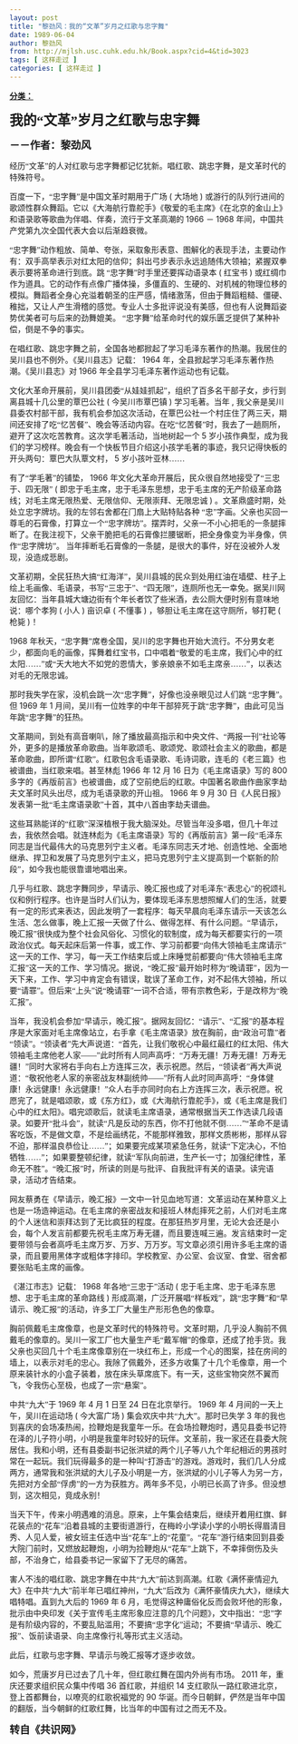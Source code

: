 ```yaml
---
layout: post
title: "黎劲风：我的“文革”岁月之红歌与忠字舞"
date: 1989-06-04
author: 黎劲风
from: http://mjlsh.usc.cuhk.edu.hk/Book.aspx?cid=4&tid=3023
tags: [ 这样走过 ]
categories: [ 这样走过 ]
---
```


<div style="margin: 15px 10px 10px 0px;">
 <div>
  <span id="ctl00_ContentPlaceHolder1_chapter1_SubjectLabel" style="font-weight:bold;text-decoration:underline;">
   分类：
  </span>
 </div>
 <!--[if gte mso 9]><xml>
 <o:OfficeDocumentSettings>
  <o:AllowPNG/>
 </o:OfficeDocumentSettings>
</xml><![endif]-->
 <!--[if gte mso 9]><xml>
 <w:WordDocument>
  <w:View>Normal</w:View>
  <w:Zoom>0</w:Zoom>
  <w:TrackMoves/>
  <w:TrackFormatting/>
  <w:PunctuationKerning/>
  <w:ValidateAgainstSchemas/>
  <w:SaveIfXMLInvalid>false</w:SaveIfXMLInvalid>
  <w:IgnoreMixedContent>false</w:IgnoreMixedContent>
  <w:AlwaysShowPlaceholderText>false</w:AlwaysShowPlaceholderText>
  <w:DoNotPromoteQF/>
  <w:LidThemeOther>EN-US</w:LidThemeOther>
  <w:LidThemeAsian>JA</w:LidThemeAsian>
  <w:LidThemeComplexScript>X-NONE</w:LidThemeComplexScript>
  <w:Compatibility>
   <w:BreakWrappedTables/>
   <w:SnapToGridInCell/>
   <w:WrapTextWithPunct/>
   <w:UseAsianBreakRules/>
   <w:DontGrowAutofit/>
   <w:SplitPgBreakAndParaMark/>
   <w:EnableOpenTypeKerning/>
   <w:DontFlipMirrorIndents/>
   <w:OverrideTableStyleHps/>
   <w:UseFELayout/>
  </w:Compatibility>
  <m:mathPr>
   <m:mathFont m:val="Cambria Math"/>
   <m:brkBin m:val="before"/>
   <m:brkBinSub m:val="&#45;-"/>
   <m:smallFrac m:val="off"/>
   <m:dispDef/>
   <m:lMargin m:val="0"/>
   <m:rMargin m:val="0"/>
   <m:defJc m:val="centerGroup"/>
   <m:wrapIndent m:val="1440"/>
   <m:intLim m:val="subSup"/>
   <m:naryLim m:val="undOvr"/>
  </m:mathPr></w:WordDocument>
</xml><![endif]-->
 <!--[if gte mso 9]><xml>
 <w:LatentStyles DefLockedState="false" DefUnhideWhenUsed="true"
  DefSemiHidden="true" DefQFormat="false" DefPriority="99"
  LatentStyleCount="276">
  <w:LsdException Locked="false" Priority="0" SemiHidden="false"
   UnhideWhenUsed="false" QFormat="true" Name="Normal"/>
  <w:LsdException Locked="false" Priority="9" SemiHidden="false"
   UnhideWhenUsed="false" QFormat="true" Name="heading 1"/>
  <w:LsdException Locked="false" Priority="9" QFormat="true" Name="heading 2"/>
  <w:LsdException Locked="false" Priority="9" QFormat="true" Name="heading 3"/>
  <w:LsdException Locked="false" Priority="9" QFormat="true" Name="heading 4"/>
  <w:LsdException Locked="false" Priority="9" QFormat="true" Name="heading 5"/>
  <w:LsdException Locked="false" Priority="9" QFormat="true" Name="heading 6"/>
  <w:LsdException Locked="false" Priority="9" QFormat="true" Name="heading 7"/>
  <w:LsdException Locked="false" Priority="9" QFormat="true" Name="heading 8"/>
  <w:LsdException Locked="false" Priority="9" QFormat="true" Name="heading 9"/>
  <w:LsdException Locked="false" Priority="39" Name="toc 1"/>
  <w:LsdException Locked="false" Priority="39" Name="toc 2"/>
  <w:LsdException Locked="false" Priority="39" Name="toc 3"/>
  <w:LsdException Locked="false" Priority="39" Name="toc 4"/>
  <w:LsdException Locked="false" Priority="39" Name="toc 5"/>
  <w:LsdException Locked="false" Priority="39" Name="toc 6"/>
  <w:LsdException Locked="false" Priority="39" Name="toc 7"/>
  <w:LsdException Locked="false" Priority="39" Name="toc 8"/>
  <w:LsdException Locked="false" Priority="39" Name="toc 9"/>
  <w:LsdException Locked="false" Priority="35" QFormat="true" Name="caption"/>
  <w:LsdException Locked="false" Priority="10" SemiHidden="false"
   UnhideWhenUsed="false" QFormat="true" Name="Title"/>
  <w:LsdException Locked="false" Priority="0" Name="Default Paragraph Font"/>
  <w:LsdException Locked="false" Priority="11" SemiHidden="false"
   UnhideWhenUsed="false" QFormat="true" Name="Subtitle"/>
  <w:LsdException Locked="false" Priority="22" SemiHidden="false"
   UnhideWhenUsed="false" QFormat="true" Name="Strong"/>
  <w:LsdException Locked="false" Priority="20" SemiHidden="false"
   UnhideWhenUsed="false" QFormat="true" Name="Emphasis"/>
  <w:LsdException Locked="false" Priority="59" SemiHidden="false"
   UnhideWhenUsed="false" Name="Table Grid"/>
  <w:LsdException Locked="false" UnhideWhenUsed="false" Name="Placeholder Text"/>
  <w:LsdException Locked="false" Priority="1" SemiHidden="false"
   UnhideWhenUsed="false" QFormat="true" Name="No Spacing"/>
  <w:LsdException Locked="false" Priority="60" SemiHidden="false"
   UnhideWhenUsed="false" Name="Light Shading"/>
  <w:LsdException Locked="false" Priority="61" SemiHidden="false"
   UnhideWhenUsed="false" Name="Light List"/>
  <w:LsdException Locked="false" Priority="62" SemiHidden="false"
   UnhideWhenUsed="false" Name="Light Grid"/>
  <w:LsdException Locked="false" Priority="63" SemiHidden="false"
   UnhideWhenUsed="false" Name="Medium Shading 1"/>
  <w:LsdException Locked="false" Priority="64" SemiHidden="false"
   UnhideWhenUsed="false" Name="Medium Shading 2"/>
  <w:LsdException Locked="false" Priority="65" SemiHidden="false"
   UnhideWhenUsed="false" Name="Medium List 1"/>
  <w:LsdException Locked="false" Priority="66" SemiHidden="false"
   UnhideWhenUsed="false" Name="Medium List 2"/>
  <w:LsdException Locked="false" Priority="67" SemiHidden="false"
   UnhideWhenUsed="false" Name="Medium Grid 1"/>
  <w:LsdException Locked="false" Priority="68" SemiHidden="false"
   UnhideWhenUsed="false" Name="Medium Grid 2"/>
  <w:LsdException Locked="false" Priority="69" SemiHidden="false"
   UnhideWhenUsed="false" Name="Medium Grid 3"/>
  <w:LsdException Locked="false" Priority="70" SemiHidden="false"
   UnhideWhenUsed="false" Name="Dark List"/>
  <w:LsdException Locked="false" Priority="71" SemiHidden="false"
   UnhideWhenUsed="false" Name="Colorful Shading"/>
  <w:LsdException Locked="false" Priority="72" SemiHidden="false"
   UnhideWhenUsed="false" Name="Colorful List"/>
  <w:LsdException Locked="false" Priority="73" SemiHidden="false"
   UnhideWhenUsed="false" Name="Colorful Grid"/>
  <w:LsdException Locked="false" Priority="60" SemiHidden="false"
   UnhideWhenUsed="false" Name="Light Shading Accent 1"/>
  <w:LsdException Locked="false" Priority="61" SemiHidden="false"
   UnhideWhenUsed="false" Name="Light List Accent 1"/>
  <w:LsdException Locked="false" Priority="62" SemiHidden="false"
   UnhideWhenUsed="false" Name="Light Grid Accent 1"/>
  <w:LsdException Locked="false" Priority="63" SemiHidden="false"
   UnhideWhenUsed="false" Name="Medium Shading 1 Accent 1"/>
  <w:LsdException Locked="false" Priority="64" SemiHidden="false"
   UnhideWhenUsed="false" Name="Medium Shading 2 Accent 1"/>
  <w:LsdException Locked="false" Priority="65" SemiHidden="false"
   UnhideWhenUsed="false" Name="Medium List 1 Accent 1"/>
  <w:LsdException Locked="false" UnhideWhenUsed="false" Name="Revision"/>
  <w:LsdException Locked="false" Priority="34" SemiHidden="false"
   UnhideWhenUsed="false" QFormat="true" Name="List Paragraph"/>
  <w:LsdException Locked="false" Priority="29" SemiHidden="false"
   UnhideWhenUsed="false" QFormat="true" Name="Quote"/>
  <w:LsdException Locked="false" Priority="30" SemiHidden="false"
   UnhideWhenUsed="false" QFormat="true" Name="Intense Quote"/>
  <w:LsdException Locked="false" Priority="66" SemiHidden="false"
   UnhideWhenUsed="false" Name="Medium List 2 Accent 1"/>
  <w:LsdException Locked="false" Priority="67" SemiHidden="false"
   UnhideWhenUsed="false" Name="Medium Grid 1 Accent 1"/>
  <w:LsdException Locked="false" Priority="68" SemiHidden="false"
   UnhideWhenUsed="false" Name="Medium Grid 2 Accent 1"/>
  <w:LsdException Locked="false" Priority="69" SemiHidden="false"
   UnhideWhenUsed="false" Name="Medium Grid 3 Accent 1"/>
  <w:LsdException Locked="false" Priority="70" SemiHidden="false"
   UnhideWhenUsed="false" Name="Dark List Accent 1"/>
  <w:LsdException Locked="false" Priority="71" SemiHidden="false"
   UnhideWhenUsed="false" Name="Colorful Shading Accent 1"/>
  <w:LsdException Locked="false" Priority="72" SemiHidden="false"
   UnhideWhenUsed="false" Name="Colorful List Accent 1"/>
  <w:LsdException Locked="false" Priority="73" SemiHidden="false"
   UnhideWhenUsed="false" Name="Colorful Grid Accent 1"/>
  <w:LsdException Locked="false" Priority="60" SemiHidden="false"
   UnhideWhenUsed="false" Name="Light Shading Accent 2"/>
  <w:LsdException Locked="false" Priority="61" SemiHidden="false"
   UnhideWhenUsed="false" Name="Light List Accent 2"/>
  <w:LsdException Locked="false" Priority="62" SemiHidden="false"
   UnhideWhenUsed="false" Name="Light Grid Accent 2"/>
  <w:LsdException Locked="false" Priority="63" SemiHidden="false"
   UnhideWhenUsed="false" Name="Medium Shading 1 Accent 2"/>
  <w:LsdException Locked="false" Priority="64" SemiHidden="false"
   UnhideWhenUsed="false" Name="Medium Shading 2 Accent 2"/>
  <w:LsdException Locked="false" Priority="65" SemiHidden="false"
   UnhideWhenUsed="false" Name="Medium List 1 Accent 2"/>
  <w:LsdException Locked="false" Priority="66" SemiHidden="false"
   UnhideWhenUsed="false" Name="Medium List 2 Accent 2"/>
  <w:LsdException Locked="false" Priority="67" SemiHidden="false"
   UnhideWhenUsed="false" Name="Medium Grid 1 Accent 2"/>
  <w:LsdException Locked="false" Priority="68" SemiHidden="false"
   UnhideWhenUsed="false" Name="Medium Grid 2 Accent 2"/>
  <w:LsdException Locked="false" Priority="69" SemiHidden="false"
   UnhideWhenUsed="false" Name="Medium Grid 3 Accent 2"/>
  <w:LsdException Locked="false" Priority="70" SemiHidden="false"
   UnhideWhenUsed="false" Name="Dark List Accent 2"/>
  <w:LsdException Locked="false" Priority="71" SemiHidden="false"
   UnhideWhenUsed="false" Name="Colorful Shading Accent 2"/>
  <w:LsdException Locked="false" Priority="72" SemiHidden="false"
   UnhideWhenUsed="false" Name="Colorful List Accent 2"/>
  <w:LsdException Locked="false" Priority="73" SemiHidden="false"
   UnhideWhenUsed="false" Name="Colorful Grid Accent 2"/>
  <w:LsdException Locked="false" Priority="60" SemiHidden="false"
   UnhideWhenUsed="false" Name="Light Shading Accent 3"/>
  <w:LsdException Locked="false" Priority="61" SemiHidden="false"
   UnhideWhenUsed="false" Name="Light List Accent 3"/>
  <w:LsdException Locked="false" Priority="62" SemiHidden="false"
   UnhideWhenUsed="false" Name="Light Grid Accent 3"/>
  <w:LsdException Locked="false" Priority="63" SemiHidden="false"
   UnhideWhenUsed="false" Name="Medium Shading 1 Accent 3"/>
  <w:LsdException Locked="false" Priority="64" SemiHidden="false"
   UnhideWhenUsed="false" Name="Medium Shading 2 Accent 3"/>
  <w:LsdException Locked="false" Priority="65" SemiHidden="false"
   UnhideWhenUsed="false" Name="Medium List 1 Accent 3"/>
  <w:LsdException Locked="false" Priority="66" SemiHidden="false"
   UnhideWhenUsed="false" Name="Medium List 2 Accent 3"/>
  <w:LsdException Locked="false" Priority="67" SemiHidden="false"
   UnhideWhenUsed="false" Name="Medium Grid 1 Accent 3"/>
  <w:LsdException Locked="false" Priority="68" SemiHidden="false"
   UnhideWhenUsed="false" Name="Medium Grid 2 Accent 3"/>
  <w:LsdException Locked="false" Priority="69" SemiHidden="false"
   UnhideWhenUsed="false" Name="Medium Grid 3 Accent 3"/>
  <w:LsdException Locked="false" Priority="70" SemiHidden="false"
   UnhideWhenUsed="false" Name="Dark List Accent 3"/>
  <w:LsdException Locked="false" Priority="71" SemiHidden="false"
   UnhideWhenUsed="false" Name="Colorful Shading Accent 3"/>
  <w:LsdException Locked="false" Priority="72" SemiHidden="false"
   UnhideWhenUsed="false" Name="Colorful List Accent 3"/>
  <w:LsdException Locked="false" Priority="73" SemiHidden="false"
   UnhideWhenUsed="false" Name="Colorful Grid Accent 3"/>
  <w:LsdException Locked="false" Priority="60" SemiHidden="false"
   UnhideWhenUsed="false" Name="Light Shading Accent 4"/>
  <w:LsdException Locked="false" Priority="61" SemiHidden="false"
   UnhideWhenUsed="false" Name="Light List Accent 4"/>
  <w:LsdException Locked="false" Priority="62" SemiHidden="false"
   UnhideWhenUsed="false" Name="Light Grid Accent 4"/>
  <w:LsdException Locked="false" Priority="63" SemiHidden="false"
   UnhideWhenUsed="false" Name="Medium Shading 1 Accent 4"/>
  <w:LsdException Locked="false" Priority="64" SemiHidden="false"
   UnhideWhenUsed="false" Name="Medium Shading 2 Accent 4"/>
  <w:LsdException Locked="false" Priority="65" SemiHidden="false"
   UnhideWhenUsed="false" Name="Medium List 1 Accent 4"/>
  <w:LsdException Locked="false" Priority="66" SemiHidden="false"
   UnhideWhenUsed="false" Name="Medium List 2 Accent 4"/>
  <w:LsdException Locked="false" Priority="67" SemiHidden="false"
   UnhideWhenUsed="false" Name="Medium Grid 1 Accent 4"/>
  <w:LsdException Locked="false" Priority="68" SemiHidden="false"
   UnhideWhenUsed="false" Name="Medium Grid 2 Accent 4"/>
  <w:LsdException Locked="false" Priority="69" SemiHidden="false"
   UnhideWhenUsed="false" Name="Medium Grid 3 Accent 4"/>
  <w:LsdException Locked="false" Priority="70" SemiHidden="false"
   UnhideWhenUsed="false" Name="Dark List Accent 4"/>
  <w:LsdException Locked="false" Priority="71" SemiHidden="false"
   UnhideWhenUsed="false" Name="Colorful Shading Accent 4"/>
  <w:LsdException Locked="false" Priority="72" SemiHidden="false"
   UnhideWhenUsed="false" Name="Colorful List Accent 4"/>
  <w:LsdException Locked="false" Priority="73" SemiHidden="false"
   UnhideWhenUsed="false" Name="Colorful Grid Accent 4"/>
  <w:LsdException Locked="false" Priority="60" SemiHidden="false"
   UnhideWhenUsed="false" Name="Light Shading Accent 5"/>
  <w:LsdException Locked="false" Priority="61" SemiHidden="false"
   UnhideWhenUsed="false" Name="Light List Accent 5"/>
  <w:LsdException Locked="false" Priority="62" SemiHidden="false"
   UnhideWhenUsed="false" Name="Light Grid Accent 5"/>
  <w:LsdException Locked="false" Priority="63" SemiHidden="false"
   UnhideWhenUsed="false" Name="Medium Shading 1 Accent 5"/>
  <w:LsdException Locked="false" Priority="64" SemiHidden="false"
   UnhideWhenUsed="false" Name="Medium Shading 2 Accent 5"/>
  <w:LsdException Locked="false" Priority="65" SemiHidden="false"
   UnhideWhenUsed="false" Name="Medium List 1 Accent 5"/>
  <w:LsdException Locked="false" Priority="66" SemiHidden="false"
   UnhideWhenUsed="false" Name="Medium List 2 Accent 5"/>
  <w:LsdException Locked="false" Priority="67" SemiHidden="false"
   UnhideWhenUsed="false" Name="Medium Grid 1 Accent 5"/>
  <w:LsdException Locked="false" Priority="68" SemiHidden="false"
   UnhideWhenUsed="false" Name="Medium Grid 2 Accent 5"/>
  <w:LsdException Locked="false" Priority="69" SemiHidden="false"
   UnhideWhenUsed="false" Name="Medium Grid 3 Accent 5"/>
  <w:LsdException Locked="false" Priority="70" SemiHidden="false"
   UnhideWhenUsed="false" Name="Dark List Accent 5"/>
  <w:LsdException Locked="false" Priority="71" SemiHidden="false"
   UnhideWhenUsed="false" Name="Colorful Shading Accent 5"/>
  <w:LsdException Locked="false" Priority="72" SemiHidden="false"
   UnhideWhenUsed="false" Name="Colorful List Accent 5"/>
  <w:LsdException Locked="false" Priority="73" SemiHidden="false"
   UnhideWhenUsed="false" Name="Colorful Grid Accent 5"/>
  <w:LsdException Locked="false" Priority="60" SemiHidden="false"
   UnhideWhenUsed="false" Name="Light Shading Accent 6"/>
  <w:LsdException Locked="false" Priority="61" SemiHidden="false"
   UnhideWhenUsed="false" Name="Light List Accent 6"/>
  <w:LsdException Locked="false" Priority="62" SemiHidden="false"
   UnhideWhenUsed="false" Name="Light Grid Accent 6"/>
  <w:LsdException Locked="false" Priority="63" SemiHidden="false"
   UnhideWhenUsed="false" Name="Medium Shading 1 Accent 6"/>
  <w:LsdException Locked="false" Priority="64" SemiHidden="false"
   UnhideWhenUsed="false" Name="Medium Shading 2 Accent 6"/>
  <w:LsdException Locked="false" Priority="65" SemiHidden="false"
   UnhideWhenUsed="false" Name="Medium List 1 Accent 6"/>
  <w:LsdException Locked="false" Priority="66" SemiHidden="false"
   UnhideWhenUsed="false" Name="Medium List 2 Accent 6"/>
  <w:LsdException Locked="false" Priority="67" SemiHidden="false"
   UnhideWhenUsed="false" Name="Medium Grid 1 Accent 6"/>
  <w:LsdException Locked="false" Priority="68" SemiHidden="false"
   UnhideWhenUsed="false" Name="Medium Grid 2 Accent 6"/>
  <w:LsdException Locked="false" Priority="69" SemiHidden="false"
   UnhideWhenUsed="false" Name="Medium Grid 3 Accent 6"/>
  <w:LsdException Locked="false" Priority="70" SemiHidden="false"
   UnhideWhenUsed="false" Name="Dark List Accent 6"/>
  <w:LsdException Locked="false" Priority="71" SemiHidden="false"
   UnhideWhenUsed="false" Name="Colorful Shading Accent 6"/>
  <w:LsdException Locked="false" Priority="72" SemiHidden="false"
   UnhideWhenUsed="false" Name="Colorful List Accent 6"/>
  <w:LsdException Locked="false" Priority="73" SemiHidden="false"
   UnhideWhenUsed="false" Name="Colorful Grid Accent 6"/>
  <w:LsdException Locked="false" Priority="19" SemiHidden="false"
   UnhideWhenUsed="false" QFormat="true" Name="Subtle Emphasis"/>
  <w:LsdException Locked="false" Priority="21" SemiHidden="false"
   UnhideWhenUsed="false" QFormat="true" Name="Intense Emphasis"/>
  <w:LsdException Locked="false" Priority="31" SemiHidden="false"
   UnhideWhenUsed="false" QFormat="true" Name="Subtle Reference"/>
  <w:LsdException Locked="false" Priority="32" SemiHidden="false"
   UnhideWhenUsed="false" QFormat="true" Name="Intense Reference"/>
  <w:LsdException Locked="false" Priority="33" SemiHidden="false"
   UnhideWhenUsed="false" QFormat="true" Name="Book Title"/>
  <w:LsdException Locked="false" Priority="37" Name="Bibliography"/>
  <w:LsdException Locked="false" Priority="39" QFormat="true" Name="TOC Heading"/>
 </w:LatentStyles>
</xml><![endif]-->
 <!--[if gte mso 10]>
<style>
 /* Style Definitions */
table.MsoNormalTable
	{mso-style-name:"Table Normal";
	mso-tstyle-rowband-size:0;
	mso-tstyle-colband-size:0;
	mso-style-noshow:yes;
	mso-style-priority:99;
	mso-style-parent:"";
	mso-padding-alt:0in 5.4pt 0in 5.4pt;
	mso-para-margin:0in;
	mso-para-margin-bottom:.0001pt;
	mso-pagination:widow-orphan;
	font-size:10.0pt;
	font-family:"Times New Roman";}
</style>
<![endif]-->
 <!--StartFragment-->
 <p class="MsoNormal">
  <o:p>
  </o:p>
 </p>
 <p class="MsoNormal">
  <b>
   <span lang="ZH-CN" style="font-family: 宋体;">
    <font size="5">
     我的“文革”岁月之红歌与忠字舞
    </font>
   </span>
   <font size="4">
    <o:p>
    </o:p>
   </font>
  </b>
 </p>
 <p class="MsoNormal">
  <span lang="ZH-CN" style='font-family:宋体;mso-ascii-font-family:
"Times New Roman"'>
   <b>
    <font size="4">
     －－作者：黎劲风
    </font>
   </b>
  </span>
  <o:p>
  </o:p>
 </p>
 <p class="MsoNormal">
  <o:p>
  </o:p>
 </p>
 <p class="MsoNormal">
  <span lang="ZH-CN" style='font-family:宋体;mso-ascii-font-family:
"Times New Roman"'>
   经历“文革”的人对红歌与忠字舞都记忆犹新。唱红歌、跳忠字舞，是文革时代的特殊符号。
  </span>
  <o:p>
  </o:p>
 </p>
 <p class="MsoNormal">
  <span lang="ZH-CN" style='font-family:宋体;mso-ascii-font-family:
"Times New Roman"'>
   百度一下，“忠字舞”是中国文革时期用于广场
  </span>
  (
  <span lang="ZH-CN" style='font-family:宋体;mso-ascii-font-family:"Times New Roman"'>
   大场地
  </span>
  )
  <span lang="ZH-CN" style='font-family:宋体;mso-ascii-font-family:"Times New Roman"'>
   或游行的队列行进间的歌颂性群众舞蹈。它以《大海航行靠舵手》《敬爱的毛主席》《在北京的金山上》和语录歌等歌曲为伴唱、伴奏，流行于文革高潮的
  </span>
  1966
  <span lang="ZH-CN" style='font-family:宋体;mso-ascii-font-family:"Times New Roman"'>
   －
  </span>
  1968
  <span lang="ZH-CN" style='font-family:宋体;mso-ascii-font-family:"Times New Roman"'>
   年间，中国共产党第九次全国代表大会以后渐趋衰微。
  </span>
  <o:p>
  </o:p>
 </p>
 <p class="MsoNormal">
  <span lang="ZH-CN" style='font-family:宋体;mso-ascii-font-family:
"Times New Roman"'>
   “忠字舞”动作粗放、简单、夸张，采取象形表意、图解化的表现手法，主要动作有：双手高举表示对红太阳的信仰；斜出弓步表示永远追随伟大领袖；紧握双拳表示要将革命进行到底。跳
  </span>
  <span lang="ZH-CN">
  </span>
  <span lang="ZH-CN" style='font-family:宋体;mso-ascii-font-family:
"Times New Roman"'>
   “忠字舞”时手里还要挥动语录本
  </span>
  (
  <span lang="ZH-CN" style='font-family:
宋体;mso-ascii-font-family:"Times New Roman"'>
   红宝书
  </span>
  )
  <span lang="ZH-CN" style='font-family:宋体;mso-ascii-font-family:"Times New Roman"'>
   或红绸巾作为道具。它的动作有点像广播体操，多僵直的、生硬的、对机械的物理位移的模拟。舞蹈者全身心充溢着朝圣的庄严感，情绪激荡，但由于舞蹈粗糙、僵硬、稚拙，又让人产生滑稽的感觉。专业人士多批评说没有美感，但也有人说舞蹈姿势优美者可与后来的劲舞媲美。
  </span>
  <span lang="ZH-CN">
  </span>
  <span lang="ZH-CN" style='font-family:宋体;mso-ascii-font-family:
"Times New Roman"'>
   “忠字舞”给革命时代的娱乐匮乏提供了某种补偿，倒是不争的事实。
  </span>
  <o:p>
  </o:p>
 </p>
 <p class="MsoNormal">
  <span lang="ZH-CN" style='font-family:宋体;mso-ascii-font-family:
"Times New Roman"'>
   在唱红歌、跳忠字舞之前，全国各地都掀起了学习毛泽东著作的热潮。我居住的吴川县也不例外。《吴川县志》记载：
  </span>
  1964
  <span lang="ZH-CN" style='font-family:宋体;mso-ascii-font-family:"Times New Roman"'>
   年，全县掀起学习毛泽东著作热潮。《吴川县志》对
  </span>
  1966
  <span lang="ZH-CN" style='font-family:宋体;mso-ascii-font-family:"Times New Roman"'>
   年全县学习毛泽东著作运动也有记载。
  </span>
  <o:p>
  </o:p>
 </p>
 <p class="MsoNormal">
  <span lang="ZH-CN" style='font-family:宋体;mso-ascii-font-family:
"Times New Roman"'>
   文化大革命开展前，吴川县团委“从娃娃抓起”，组织了百多名干部子女，步行到离县城十几公里的覃巴公社
  </span>
  (
  <span lang="ZH-CN" style='font-family:宋体;mso-ascii-font-family:"Times New Roman"'>
   今吴川市覃巴镇
  </span>
  )
  <span lang="ZH-CN" style='font-family:宋体;mso-ascii-font-family:"Times New Roman"'>
   学习毛著。当年
  </span>
  ,
  <span lang="ZH-CN" style='font-family:宋体;mso-ascii-font-family:"Times New Roman"'>
   我父亲是吴川县委农村部干部，我有机会参加这次活动，在覃巴公社一个村庄住了两三天，期间还安排了吃“忆苦餐”、晚会等活动内容。在吃“忆苦餐”时，我去了一趟厕所，避开了这次吃苦教育。这次学毛著活动，当地树起一个
  </span>
  5
  <span lang="ZH-CN" style='font-family:宋体;mso-ascii-font-family:"Times New Roman"'>
   岁小孩作典型，成为我们的学习榜样。晚会有一个快板节目介绍这小孩学毛著的事迹，我只记得快板的开头两句：覃巴大队覃文村，
  </span>
  5
  <span lang="ZH-CN" style='font-family:宋体;mso-ascii-font-family:"Times New Roman"'>
   岁小孩叶亚林……
  </span>
  <o:p>
  </o:p>
 </p>
 <p class="MsoNormal">
  <span lang="ZH-CN" style='font-family:宋体;mso-ascii-font-family:
"Times New Roman"'>
   有了“学毛著”的铺垫，
  </span>
  1966
  <span lang="ZH-CN" style='font-family:
宋体;mso-ascii-font-family:"Times New Roman"'>
   年文化大革命开展后，民众很自然地接受了“三忠于、四无限”
  </span>
  (
  <span lang="ZH-CN" style='font-family:宋体;mso-ascii-font-family:"Times New Roman"'>
   即忠于毛主席，忠于毛泽东思想，忠于毛主席的无产阶级革命路线；对毛主席无限热爱、无限信仰、无限崇拜、无限忠诚
  </span>
  )
  <span lang="ZH-CN" style='font-family:宋体;mso-ascii-font-family:"Times New Roman"'>
   。文革鼎盛时期，处处立忠字牌坊。我的左邻右舍都在门扇上大贴特贴各种
  </span>
  <span lang="ZH-CN">
  </span>
  <span lang="ZH-CN" style='font-family:宋体;mso-ascii-font-family:
"Times New Roman"'>
   “忠”字画。父亲也买回一尊毛的石膏像，打算立一个“忠字牌坊”。摆弄时，父亲一不小心把毛的一条腿摔断了。在我注视下，父亲干脆把毛的石膏像拦腰锯断，把全身像变为半身像，供作“忠字牌坊”。
  </span>
  <span lang="ZH-CN">
  </span>
  <span lang="ZH-CN" style='font-family:宋体;mso-ascii-font-family:
"Times New Roman"'>
   当年摔断毛石膏像的一条腿，是很大的事件，好在没被外人发现，没造成悲剧。
  </span>
  <o:p>
  </o:p>
 </p>
 <p class="MsoNormal">
  <span lang="ZH-CN" style='font-family:宋体;mso-ascii-font-family:
"Times New Roman"'>
   文革初期，全民狂热大搞“红海洋”，吴川县城的民众到处用红油在墙壁、柱子上绘上毛画像、毛语录，书写“三忠于”、“四无限”，连厕所也无一幸免。据吴川网友回忆：当年县城大塘边街有个年长者饮了些米酒，去公厕大便时别有意味地说：哪个孝狗
  </span>
  (
  <span lang="ZH-CN" style='font-family:宋体;mso-ascii-font-family:"Times New Roman"'>
   小人
  </span>
  )
  <span lang="ZH-CN" style='font-family:宋体;mso-ascii-font-family:"Times New Roman"'>
   亩识卓
  </span>
  (
  <span lang="ZH-CN" style='font-family:宋体;mso-ascii-font-family:"Times New Roman"'>
   不懂事
  </span>
  )
  <span lang="ZH-CN" style='font-family:宋体;mso-ascii-font-family:"Times New Roman"'>
   ，够胆让毛主席在这守厕所，够打靶
  </span>
  (
  <span lang="ZH-CN" style='font-family:宋体;mso-ascii-font-family:"Times New Roman"'>
   枪毙
  </span>
  )
  <span lang="ZH-CN" style='font-family:宋体;mso-ascii-font-family:"Times New Roman"'>
   ！
  </span>
  <o:p>
  </o:p>
 </p>
 <p class="MsoNormal">
  1968
  <span lang="ZH-CN" style='font-family:宋体;mso-ascii-font-family:
"Times New Roman"'>
   年秋天，“忠字舞”席卷全国，吴川的忠字舞也开始大流行。不分男女老少，都面向毛的画像，挥舞着红宝书，口中唱着“敬爱的毛主席，我们心中的红太阳……”或“天大地大不如党的恩情大，爹亲娘亲不如毛主席亲……”，以表达对毛的无限忠诚。
  </span>
  <o:p>
  </o:p>
 </p>
 <p class="MsoNormal">
  <span lang="ZH-CN" style='font-family:宋体;mso-ascii-font-family:
"Times New Roman"'>
   那时我失学在家，没机会跳一次“忠字舞”，好像也没亲眼见过人们跳
  </span>
  <span lang="ZH-CN">
  </span>
  <span lang="ZH-CN" style='font-family:宋体;mso-ascii-font-family:"Times New Roman"'>
   “忠字舞”。但
  </span>
  1969
  <span lang="ZH-CN" style='font-family:宋体;mso-ascii-font-family:"Times New Roman"'>
   年
  </span>
  1
  <span lang="ZH-CN" style='font-family:宋体;mso-ascii-font-family:"Times New Roman"'>
   月间，吴川有一位姓李的中年干部猝死于跳“忠字舞”，由此可见当年跳“忠字舞”的狂热。
  </span>
  <o:p>
  </o:p>
 </p>
 <p class="MsoNormal">
  <span lang="ZH-CN" style='font-family:宋体;mso-ascii-font-family:
"Times New Roman"'>
   文革期间，到处有高音喇叭，除了播放最高指示和中央文件、“两报一刊”社论等外，更多的是播放革命歌曲。当年歌颂毛、歌颂党、歌颂社会主义的歌曲，都是革命歌曲，即所谓“红歌”。红歌包含毛语录歌、毛诗词歌，连毛的《老三篇》也被谱曲，当红歌来唱。甚至林彪
  </span>
  1966
  <span lang="ZH-CN" style='font-family:宋体;mso-ascii-font-family:"Times New Roman"'>
   年
  </span>
  12
  <span lang="ZH-CN" style='font-family:宋体;mso-ascii-font-family:"Times New Roman"'>
   月
  </span>
  16
  <span lang="ZH-CN" style='font-family:宋体;mso-ascii-font-family:"Times New Roman"'>
   日为《毛主席语录》写的
  </span>
  800
  <span lang="ZH-CN" style='font-family:宋体;mso-ascii-font-family:"Times New Roman"'>
   多字的《再版前言》也被谱曲，成了空前绝后的红歌。中国著名歌曲作曲家李劫夫文革时风头出尽，成为毛语录歌的开山祖。
  </span>
  1966
  <span lang="ZH-CN" style='font-family:宋体;mso-ascii-font-family:"Times New Roman"'>
   年
  </span>
  9
  <span lang="ZH-CN" style='font-family:宋体;mso-ascii-font-family:"Times New Roman"'>
   月
  </span>
  30
  <span lang="ZH-CN" style='font-family:宋体;mso-ascii-font-family:"Times New Roman"'>
   日《人民日报》发表第一批“毛主席语录歌”十首，其中八首由李劫夫谱曲。
  </span>
  <o:p>
  </o:p>
 </p>
 <p class="MsoNormal">
  <span lang="ZH-CN" style='font-family:宋体;mso-ascii-font-family:
"Times New Roman"'>
   这些耳熟能详的“红歌”深深植根于我大脑深处。尽管当年没多唱，但几十年过去，我依然会唱。就连林彪为《毛主席语录》写的《再版前言》第一段“毛泽东同志是当代最伟大的马克思列宁主义者。毛泽东同志天才地、创造性地、全面地继承、捍卫和发展了马克思列宁主义，把马克思列宁主义提高到一个崭新的阶段”，如今我也能很靠谱地唱出来。
  </span>
  <o:p>
  </o:p>
 </p>
 <p class="MsoNormal">
  <span lang="ZH-CN" style='font-family:宋体;mso-ascii-font-family:
"Times New Roman"'>
   几乎与红歌、跳忠字舞同步，早请示、晚汇报也成了对毛泽东“表忠心”的祝颂礼仪和例行程序。也许是当时人们认为，要体现毛泽东思想照耀人们的生活，就要有一定的形式来表达，因此发明了一套程序：每天早晨向毛泽东请示一天该怎么生活、怎么做事，晚上汇报一天做了什么、做得怎样、有什么问题。“早请示，晚汇报”很快成为整个社会风俗化、习惯化的软制度，成为每天都要实行的一项政治仪式。每天起床后第一件事，或工作、学习前都要“向伟大领袖毛主席请示”这一天的工作、学习，每一天工作结束后或上床睡觉前都要向“伟大领袖毛主席汇报”这一天的工作、学习情况。据说，“晚汇报”最开始时称为“晚请罪”，因为一天下来，工作、学习中肯定会有错误，耽误了革命工作，对不起伟大领袖，所以要“请罪”。但后来“上头”说“晚请罪”一词不合适，带有宗教色彩，于是改称为“晚汇报”。
  </span>
  <o:p>
  </o:p>
 </p>
 <p class="MsoNormal">
  <span lang="ZH-CN" style='font-family:宋体;mso-ascii-font-family:
"Times New Roman"'>
   当年，我没机会参加“早请示，晚汇报”。据网友回忆：“请示”、“汇报”的基本程序是大家面对毛主席像站立，右手拿《毛主席语录》放在胸前，由“政治可靠”者“领读”。“领读者”先大声说道：“首先，让我们敬祝心中最红最红的红太阳、伟大领袖毛主席他老人家——”此时所有人同声高呼：“万寿无疆！万寿无疆！万寿无疆！”同时大家将右手向右上方连挥三次，表示祝愿。然后，“领读者”再大声说道：“敬祝他老人家的亲密战友林副统帅——”所有人此时同声高呼：“身体健康！永远健康！永远健康！”众人右手亦同时向右上方连挥三次，表示祝愿。祝愿完了，就是唱颂歌，或《东方红》，或《大海航行靠舵手》，或《毛主席是我们心中的红太阳》。唱完颂歌后，就读毛主席语录，通常根据当天工作选读几段语录。如要开“批斗会”，就读“凡是反动的东西，你不打他就不倒……”“革命不是请客吃饭，不是做文章，不是绘画绣花，不能那样雅致，那样文质彬彬，那样从容不迫，那样温良恭俭让……”；如果要完成某项紧急任务，就读“下定决心，不怕牺牲……”；如果要整顿纪律，就读“军队向前进，生产长一寸；加强纪律性，革命无不胜”。“晚汇报”时，所读的则是与批评、自我批评有关的语录。读完语录，活动才告结束。
  </span>
  <o:p>
  </o:p>
 </p>
 <p class="MsoNormal">
  <span lang="ZH-CN" style='font-family:宋体;mso-ascii-font-family:
"Times New Roman"'>
   网友蔡勇在《早请示，晚汇报》一文中一针见血地写道：文革运动在某种意义上也是一场造神运动。在毛主席的亲密战友和接班人林彪摔死之前，人们对毛主席的个人迷信和崇拜达到了无比疯狂的程度。在那狂热岁月里，无论大会还是小会，每个人发言前都要先祝毛主席万寿无疆，而且要连喊三遍。发言结束时一定要带领与会者高呼毛主席万岁、万岁、万万岁。写文章必须引用许多毛主席的语录，而且要用黑体字或粗体字排印。学校教室、办公室、会议室、食堂、宿舍都要张贴毛主席的画像。
  </span>
  <o:p>
  </o:p>
 </p>
 <p class="MsoNormal">
  <span lang="ZH-CN" style='font-family:宋体;mso-ascii-font-family:
"Times New Roman"'>
   《湛江市志》记载：
  </span>
  1968
  <span lang="ZH-CN" style='font-family:
宋体;mso-ascii-font-family:"Times New Roman"'>
   年各地“三忠于”活动
  </span>
  (
  <span lang="ZH-CN" style='font-family:宋体;mso-ascii-font-family:"Times New Roman"'>
   忠于毛主席、忠于毛泽东思想、忠于毛主席的革命路线
  </span>
  )
  <span lang="ZH-CN" style='font-family:宋体;mso-ascii-font-family:"Times New Roman"'>
   形成高潮，广泛开展唱“样板戏”，跳“忠字舞”和“早请示、晚汇报”的活动，许多工厂大量生产形形色色的像章。
  </span>
  <o:p>
  </o:p>
 </p>
 <p class="MsoNormal">
  <span lang="ZH-CN" style='font-family:宋体;mso-ascii-font-family:
"Times New Roman"'>
   胸前佩戴毛主席像章，也是文革时代的特殊符号。文革时期，几乎没人胸前不佩戴毛的像章的。吴川一家工厂也大量生产毛“戴军帽”的像章，还成了抢手货。我父亲也买回几十个毛主席像章别在一块红布上，形成一个心的图案，挂在房间的墙上，以表示对毛的忠心。我除了佩戴外，还多方收集了十几个毛像章，用一个原来装针水的小盒子装着，放在床头草席底下。有一天，这些宝物突然不翼而飞，令我伤心至极，也成了一宗“悬案”。
  </span>
  <o:p>
  </o:p>
 </p>
 <p class="MsoNormal">
  <span lang="ZH-CN" style='font-family:宋体;mso-ascii-font-family:
"Times New Roman"'>
   中共“九大”于
  </span>
  1969
  <span lang="ZH-CN" style='font-family:宋体;
mso-ascii-font-family:"Times New Roman"'>
   年
  </span>
  4
  <span lang="ZH-CN" style='font-family:宋体;mso-ascii-font-family:"Times New Roman"'>
   月
  </span>
  1
  <span lang="ZH-CN" style='font-family:宋体;mso-ascii-font-family:"Times New Roman"'>
   日至
  </span>
  24
  <span lang="ZH-CN" style='font-family:宋体;mso-ascii-font-family:"Times New Roman"'>
   日在北京举行。
  </span>
  1969
  <span lang="ZH-CN" style='font-family:宋体;mso-ascii-font-family:"Times New Roman"'>
   年
  </span>
  4
  <span lang="ZH-CN" style='font-family:宋体;mso-ascii-font-family:"Times New Roman"'>
   月间的一天上午，吴川在运动场
  </span>
  (
  <span lang="ZH-CN" style='font-family:宋体;mso-ascii-font-family:"Times New Roman"'>
   今大富广场
  </span>
  )
  <span lang="ZH-CN" style='font-family:宋体;mso-ascii-font-family:"Times New Roman"'>
   集会欢庆中共“九大”。那时已失学
  </span>
  3
  <span lang="ZH-CN" style='font-family:宋体;mso-ascii-font-family:"Times New Roman"'>
   年的我也到喜庆的会场凑热闹，捡鞭炮是我童年一乐。在会场捡鞭炮时，遇见县委书记符在泽的儿子符小明，小明是我童年时较好的玩伴。文革前，我一家还在县委大院居住。我和小明，还有县委副书记张洪斌的两个儿子等八九个年纪相近的男孩时常在一起玩。我们玩得最多的是一种叫“打游击”的游戏。游戏时，我们几人分成两方，通常我和张洪斌的大儿子及小明是一方，张洪斌的小儿子等人为另一方，先把对方全部“俘虏”的一方为获胜方。两年多不见，小明已长高了许多。但没想到，这次相见，竟成永别！
  </span>
  <o:p>
  </o:p>
 </p>
 <p class="MsoNormal">
  <span lang="ZH-CN" style='font-family:宋体;mso-ascii-font-family:
"Times New Roman"'>
   当天下午，传来小明遇难的消息。原来，上午集会结束后，继续开着用红旗、鲜花装点的“花车”沿着县城的主要街道游行，在梅岭小学读小学的小明长得眉清目秀、人见人爱，被女班主任选中当“花车”上的“花童”。“花车”游行结束回到县委大院门前时，又燃放起鞭炮，小明为捡鞭炮从“花车”上跳下，不幸摔倒伤及头部，不治身亡，给县委书记一家留下了无尽的痛苦。
  </span>
  <o:p>
  </o:p>
 </p>
 <p class="MsoNormal">
  <span lang="ZH-CN" style='font-family:宋体;mso-ascii-font-family:
"Times New Roman"'>
   害人不浅的唱红歌、跳忠字舞在中共“九大”前达到高潮。红歌《满怀豪情迎九大》在中共“九大”前半年已唱红神州，“九大”后改为《满怀豪情庆九大》，继续大唱特唱。直到九大后的
  </span>
  1969
  <span lang="ZH-CN" style='font-family:宋体;mso-ascii-font-family:"Times New Roman"'>
   年
  </span>
  6
  <span lang="ZH-CN" style='font-family:宋体;mso-ascii-font-family:"Times New Roman"'>
   月，毛觉得这种庸俗化反而会败坏他的形象，批示由中央印发《关于宣传毛主席形象应注意的几个问题》，文中指出：“忠”字是有阶级内容的，不要乱贴滥用；不要搞“忠字化”运动；不要搞“早请示、晚汇报”、饭前读语录、向主席像行礼等形式主义活动。
  </span>
  <o:p>
  </o:p>
 </p>
 <p class="MsoNormal">
  <span lang="ZH-CN" style='font-family:宋体;mso-ascii-font-family:
"Times New Roman"'>
   此后，红歌与忠字舞、早请示与晚汇报等才逐步收敛。
  </span>
  <o:p>
  </o:p>
 </p>
 <p class="MsoNormal">
  <span lang="ZH-CN" style='font-family:宋体;mso-ascii-font-family:
"Times New Roman"'>
   如今，荒唐岁月已过去了几十年，但红歌红舞在国内外尚有市场。
  </span>
  2011
  <span lang="ZH-CN" style='font-family:宋体;mso-ascii-font-family:"Times New Roman"'>
   年，重庆还要求组织民众集中传唱
  </span>
  36
  <span lang="ZH-CN" style='font-family:宋体;mso-ascii-font-family:"Times New Roman"'>
   首红歌，并组织
  </span>
  14
  <span lang="ZH-CN" style='font-family:宋体;mso-ascii-font-family:"Times New Roman"'>
   支红歌队一路红歌进北京，登上首都舞台，以嘹亮的红歌祝福党的
  </span>
  90
  <span lang="ZH-CN" style='font-family:宋体;mso-ascii-font-family:"Times New Roman"'>
   华诞。而今日朝鲜，俨然是当年中国的翻版，当今朝鲜的红歌红舞，比当年的中国有过之而无不及。
  </span>
  <o:p>
  </o:p>
 </p>
 <p class="MsoNormal">
  <o:p>
  </o:p>
 </p>
 <p class="MsoNormal">
  <span lang="ZH-CN" style='font-family:宋体;mso-ascii-font-family:
"Times New Roman"'>
   <font size="4">
    <b>
     转自《共识网》
    </b>
   </font>
  </span>
  <o:p>
  </o:p>
 </p>
 <!--EndFragment-->
</div>

